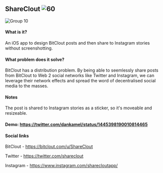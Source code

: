 ## ShareClout    ![60](https://user-images.githubusercontent.com/83912435/137549607-e9eedc85-495f-44a5-a844-3914b6e264c4.png)


![Group 10](https://user-images.githubusercontent.com/83912435/137549298-48bdade2-2203-4256-a91a-4d0e2c7a50b7.png)

#### What is it?
An iOS app to design BitClout posts and then share to Instagram stories without screenshotting.

#### What problem does it solve?
BitClout has a distribution problem. 
By being able to seemlessly share posts from BitClout to Web 2 social networks like Twitter and Instagram, we can leverage their network effects and spread the word of decentralised social media to the masses. 

#### Notes
The post is shared to Instagram stories as a sticker, so it's moveable and resizeable.

#### Demo: https://twitter.com/dankamel/status/1445398190010814465

#### Social links
BitClout - https://bitclout.com/u/ShareClout


Twitter - https://twitter.com/shareclout


Instagram - https://www.instagram.com/sharecloutapp/
